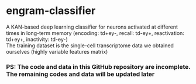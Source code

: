 # engram-classifier
A KAN-based deep learning classifier for neurons activated at different times in long-term memory (encoding: td+ey-, recall: td-ey+, reactivation: td+ey+, inactivity: td-ey-)  
The training dataset is the single-cell transcriptome data we obtained ourselves (highly variable features matrix)  
  
### PS: The code and data in this GitHub repository are incomplete. The remaining codes and data will be updated later
